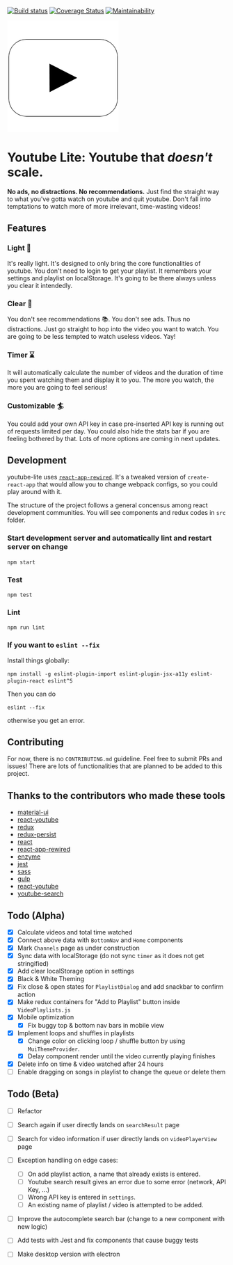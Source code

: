 [![Build status](https://travis-ci.org/9oelM/youtube-lite.svg?branch=master)](https://travis-ci.org/9oelM/youtube-lite)
[![Coverage Status](https://coveralls.io/repos/github/9oelM/Youtube-Lite/badge.svg?branch=master)](https://coveralls.io/github/9oelM/Youtube-Lite?branch=master)
[![Maintainability](https://api.codeclimate.com/v1/badges/4556af7c8e91ab9c3f37/maintainability)](https://codeclimate.com/github/9oelM/Youtube-Lite/maintainability)

[![youtubel lite logo](./public/youtube-lite-logo-256.png)](https://youtube-lite.js.org)

# Youtube Lite: Youtube that _doesn't_ scale. 
**No ads, no distractions. No recommendations.** Just find the straight way to what you've gotta watch on youtube and quit youtube. Don't fall into temptations to watch more of more irrelevant, time-wasting videos!

## Features

### Light :balloon:
It's really light. It's designed to only bring the core functionalities of youtube. You don't need to login to get your playlist. It remembers your settings and playlist on localStorage. It's going to be there always unless you clear it intendedly.

### Clear :crystal_ball:
You don't see recommendations :books:. You don't see ads. Thus no distractions. Just go straight to hop into the video you want to watch. You are going to be less tempted to watch useless videos. Yay!

### Timer :hourglass:
It will automatically calculate the number of videos and the duration of time you spent watching them and display it to you. The more you watch, the more you are going to feel serious!

### Customizable :surfer:
You could add your own API key in case pre-inserted API key is running out of requests limited per day. You could also hide the stats bar if you are feeling  bothered by that. Lots of more options are coming in next updates.

## Development
youtube-lite uses [`react-app-rewired`](https://github.com/timarney/react-app-rewired). It's a tweaked version of `create-react-app` that would allow you to change webpack configs, so you could play around with it. 

The structure of the project follows a general concensus among react development communities. You will see components and redux codes in `src` folder. 

### Start development server and automatically lint and restart server on change
```
npm start
```

### Test
```
npm test
```

### Lint
```
npm run lint
```

### If you want to `eslint --fix`
Install things globally:
```
npm install -g eslint-plugin-import eslint-plugin-jsx-a11y eslint-plugin-react eslint^5
```
Then you can do
```
eslint --fix
```
otherwise you get an error.

## Contributing 
For now, there is no `CONTRIBUTING.md` guideline. Feel free to submit PRs and issues! There are lots of functionalities that are planned to be added to this project. 

## Thanks to the contributors who made these tools
* [material-ui](https://github.com/mui-org/material-ui)
* [react-youtube](https://github.com/troybetz/react-youtube)
* [redux](https://github.com/reduxjs/redux)
* [redux-persist](https://github.com/rt2zz/redux-persist)
* [react](https://github.com/facebook/react)
* [react-app-rewired](https://github.com/timarney/react-app-rewired)
* [enzyme](https://github.com/airbnb/enzyme)
* [jest](https://github.com/facebook/jest)
* [sass](https://github.com/sass/sass)
* [gulp](https://github.com/gulpjs/gulp)
* [react-youtube](https://github.com/troybetz/react-youtube)
* [youtube-search](https://github.com/MaxGfeller/youtube-search)

## Todo (Alpha)
- [x] Calculate videos and total time watched
- [x] Connect above data with `BottomNav` and `Home` components
- [x] Mark `Channels` page as under construction
- [x] Sync data with localStorage (do not sync `timer` as it does not get stringified)
- [x] Add clear localStorage option in settings
- [x] Black & White Theming
- [x] Fix close & open states for `PlaylistDialog` and add snackbar to confirm action
- [x] Make redux containers for "Add to Playlist" button inside `VideoPlaylists.js`
- [x] Mobile optimization
    - [x] Fix buggy top & bottom nav bars in mobile view  
- [x] Implement loops and shuffles in playlists
    - [x] Change color on clicking loop / shuffle button by using `MuiThemeProvider`. 
    - [x] Delay component render until the video currently playing finishes
- [x] Delete info on time & video watched after 24 hours 
- [ ] Enable dragging on songs in playlist to change the queue or delete them

## Todo (Beta)
- [ ] Refactor
- [ ] Search again if user directly lands on `searchResult` page
- [ ] Search for video information if user directly lands on `videoPlayerView` page
- [ ] Exception handling on edge cases:
    - [ ] On add playlist action, a name that already exists is entered. 
    - [ ] Youtube search result gives an error due to some error (network, API Key, ...)
    - [ ] Wrong API key is entered in `settings`.
    - [ ] An existing name of playlist / video is attempted to be added.
- [ ] Improve the autocomplete search bar (change to a new component with new logic)
- [ ] Add tests with Jest and fix components that cause buggy tests
- [ ] Make desktop version with electron


